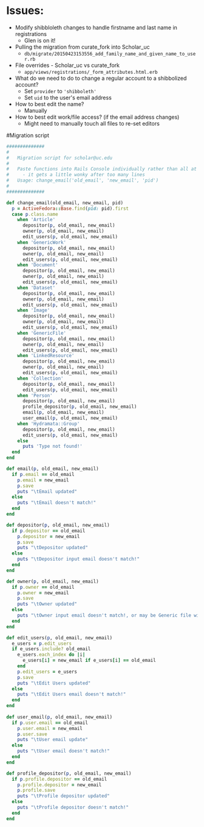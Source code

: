 # Issues:

* Modify shibbloleth changes to handle firstname and last name in registrations
    * Glen is on it!
* Pulling the migration from curate_fork into Scholar_uc
    * `db/migrate/20150423153556_add_family_name_and_given_name_to_user.rb`
* File overrides - Scholar_uc vs curate_fork
    * `app/views/registrations/_form_attributes.html.erb`
* What do we need to do to change a regular account to a shibbolized account?
    * Set `provider` to `'shibboleth'`
    * Set `uid` to the user's email address
* How to best edit the name?
    * Manually
* How to best edit work/file access? (if the email address changes)
    * Might need to manually touch all files to re-set editors

#Migration script
```ruby
##############
# 
#   Migration script for scholar@uc.edu
#
#   Paste functions into Rails Console individually rather than all at once 
#     - it gets a little wonky after too many lines
#   Usage: change_email('old_email', 'new_email', 'pid')
#
##############

def change_email(old_email, new_email, pid)
  p = ActiveFedora::Base.find(pid: pid).first
  case p.class.name
    when 'Article'
      depositor(p, old_email, new_email)
      owner(p, old_email, new_email)
      edit_users(p, old_email, new_email)
    when 'GenericWork'
      depositor(p, old_email, new_email)
      owner(p, old_email, new_email)
      edit_users(p, old_email, new_email)
    when 'Document'
      depositor(p, old_email, new_email)
      owner(p, old_email, new_email)
      edit_users(p, old_email, new_email)
    when 'Dataset'
      depositor(p, old_email, new_email)
      owner(p, old_email, new_email)
      edit_users(p, old_email, new_email)
    when 'Image'
      depositor(p, old_email, new_email)
      owner(p, old_email, new_email)
      edit_users(p, old_email, new_email)
    when 'GenericFile'
      depositor(p, old_email, new_email)
      owner(p, old_email, new_email)
      edit_users(p, old_email, new_email)
    when 'LinkedResource'
      depositor(p, old_email, new_email)
      owner(p, old_email, new_email)
      edit_users(p, old_email, new_email)
    when 'Collection'
      depositor(p, old_email, new_email)
      edit_users(p, old_email, new_email)
    when 'Person'
      depositor(p, old_email, new_email)
      profile_depositor(p, old_email, new_email)
      email(p, old_email, new_email)
      user_email(p, old_email, new_email)
    when 'Hydramata::Group'
      depositor(p, old_email, new_email)
      edit_users(p, old_email, new_email)
    else
      puts 'Type not found!'
  end
end

def email(p, old_email, new_email)
  if p.email == old_email
    p.email = new_email
    p.save
    puts "\tEmail updated"
  else
    puts "\tEmail doesn't match!"
  end
end

def depositor(p, old_email, new_email)
  if p.depositor == old_email
    p.depositor = new_email
    p.save
    puts "\tDepositor updated"
  else
    puts "\tDepositor input email doesn't match!"
  end
end

def owner(p, old_email, new_email)
  if p.owner == old_email
    p.owner = new_email
    p.save
    puts "\tOwner updated"
  else
    puts "\tOwner input email doesn't match!, or may be Generic file with no owner"
  end
end

def edit_users(p, old_email, new_email)
  e_users = p.edit_users
  if e_users.include? old_email
    e_users.each_index do |i|
      e_users[i] = new_email if e_users[i] == old_email
    end
    p.edit_users = e_users
    p.save
    puts "\tEdit Users updated"
  else
    puts "\tEdit Users email doesn't match!"
  end
end
  
def user_email(p, old_email, new_email)
  if p.user.email == old_email
    p.user.email = new_email
    p.user.save
    puts "\tUser email update"
  else
    puts "\tUser email doesn't match!"
  end
end

def profile_depositor(p, old_email, new_email)
  if p.profile.depositor == old_email
    p.profile.depositor = new_email
    p.profile.save
    puts "\tProfile depositor updated"
  else
    puts "\tProfile depositor doesn't match!"
  end
end
```